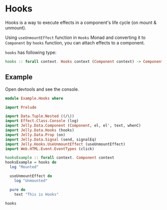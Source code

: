 # Hooks

Hooks is a way to execute effects in a component's life cycle (on mount & unmount).

Using `useUnmountEffect` function in `Hooks` Monad and converting it to `Component` by `hooks` function, you can attach effects to a component.

`hooks` has following type:

```purescript
hooks :: forall context. Hooks context (Component context) -> Component context
```

## Example

Open devtools and see the console.

```purescript
module Example.Hooks where

import Prelude

import Data.Tuple.Nested ((/\))
import Effect.Class.Console (log)
import Jelly.Data.Component (Component, el, el', text, whenC)
import Jelly.Data.Hooks (hooks)
import Jelly.Data.Prop (on)
import Jelly.Data.Signal (send, signalEq)
import Jelly.Hooks.UseUnmountEffect (useUnmountEffect)
import Web.HTML.Event.EventTypes (click)

hooksExample :: forall context. Component context
hooksExample = hooks do
  log "Mounted"

  useUnmountEffect do
    log "Unmounted"

  pure do
    text "This is Hooks"
```

```preview
hooks
```
